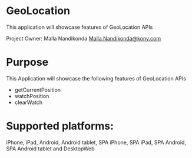 GeoLocation
===========

This application will showcase features of GeoLocation APIs

Project Owner: Malla Nandikonda <Malla.Nandikonda@kony.com>

# Purpose
This Application will showcase the following features of GeoLocation APIs

* getCurrentPosition
* watchPosition
* clearWatch

# Supported platforms:
iPhone, iPad, Android, Android tablet, SPA iPhone, SPA iPad, SPA Android, SPA Android tablet and DesktopWeb

